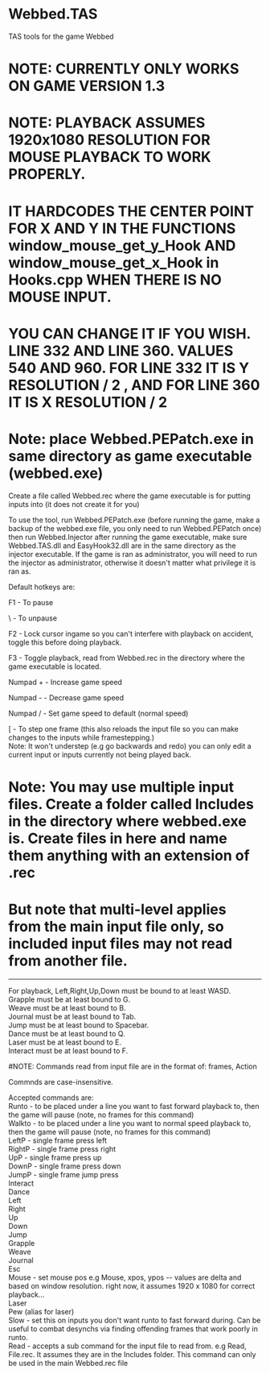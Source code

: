 # Webbed.TAS
TAS tools for the game Webbed

# NOTE: CURRENTLY ONLY WORKS ON GAME VERSION 1.3 
# NOTE: PLAYBACK ASSUMES 1920x1080 RESOLUTION FOR MOUSE PLAYBACK TO WORK PROPERLY. 
# IT HARDCODES THE CENTER POINT FOR X AND Y IN THE FUNCTIONS window_mouse_get_y_Hook AND window_mouse_get_x_Hook in Hooks.cpp WHEN THERE IS NO MOUSE INPUT.
# YOU CAN CHANGE IT IF YOU WISH. LINE 332 AND LINE 360. VALUES 540 AND 960. FOR LINE 332 IT IS Y RESOLUTION / 2 , AND FOR LINE 360 IT IS X RESOLUTION / 2

# Note: place Webbed.PEPatch.exe in same directory as game executable (webbed.exe)

Create a file called Webbed.rec where the game executable is for putting inputs into (it does not create it for you)

To use the tool, run Webbed.PEPatch.exe (before running the game, make a backup of the webbed.exe file, you only need to run Webbed.PEPatch once) then run Webbed.Injector after running the game executable, make sure Webbed.TAS.dll and EasyHook32.dll are in the same directory as the injector executable.
If the game is ran as administrator, you will need to run the injector as administrator, otherwise it doesn't matter what privilege it is ran as.

Default hotkeys are:

F1 - To pause

\ - To unpause

F2 - Lock cursor ingame so you can't interfere with playback on accident, toggle this before doing playback.

F3 - Toggle playback, read from Webbed.rec in the directory where the game executable is located.

Numpad + - Increase game speed

Numpad - - Decrease game speed

Numpad / - Set game speed to default (normal speed)

[ - To step one frame (this also reloads the input file so you can make changes to the inputs while framestepping.)<br/>
Note: It won't understep (e.g go backwards and redo) you can only edit a current input or inputs currently not being
      played back.


# Note: You may use multiple input files. Create a folder called Includes in the directory where webbed.exe is. Create files in here and name them anything with an extension of .rec
# But note that multi-level applies from the main input file only, so included input files may not read from another file.

--------------------------------------------------------
For playback, Left,Right,Up,Down must be bound to at least WASD. <br />
Grapple must be at least bound to G. <br />
Weave must be at least bound to B. <br />
Journal must be at least bound to Tab. <br />
Jump must be at least bound to Spacebar. <br />
Dance must be at least bound to Q. <br />
Laser must be at least bound to E. <br />
Interact must be at least bound to F. <br />

#NOTE: 
Commands read from input file are in the format of:
   frames, Action
   
Commnds are case-insensitive.
   
Accepted commands are: <br />
    Runto - to be placed under a line you want to fast forward playback to, then the game will pause (note, no frames for this command)<br />
    Walkto - to be placed under a line you want to normal speed playback to, then the game will pause (note, no frames for this command)<br />
    LeftP  - single frame press left <br />
    RightP - single frame press right <br />
    UpP - single frame press up <br />
    DownP - single frame press down <br />
    JumpP - single frame jump press <br />
    Interact <br />
    Dance <br />
    Left <br />
    Right <br />
    Up <br />
    Down <br />
    Jump <br />
    Grapple <br />
    Weave <br />
    Journal <br />
    Esc <br />
    Mouse - set mouse pos e.g Mouse, xpos, ypos -- values are delta and based on window resolution. right now, it assumes 1920 x 1080 for correct playback... <br />
    Laser <br />
    Pew (alias for laser) <br />
    Slow  - set this on inputs you don't want runto to fast forward during. Can be useful to combat desynchs via finding offending frames that work poorly in runto. <br />
    Read - accepts a sub command for the input file to read from. e.g Read, File.rec. It assumes they are in the Includes folder. This command can only be used in the main Webbed.rec file<br />
